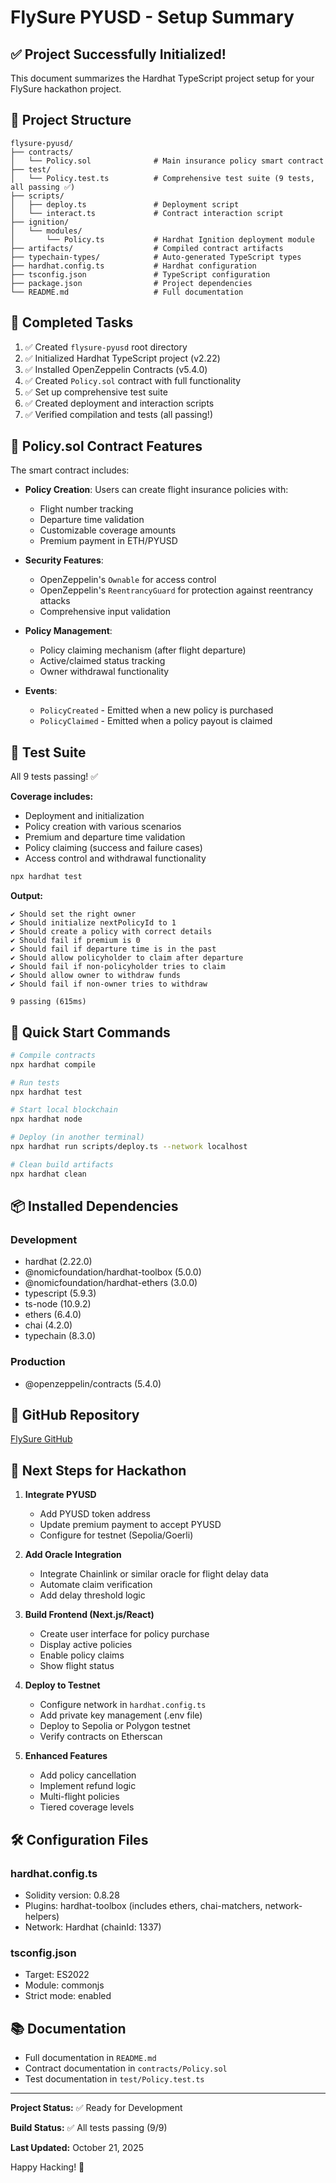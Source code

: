 # FlySure PYUSD - Setup Summary

## ✅ Project Successfully Initialized!

This document summarizes the Hardhat TypeScript project setup for your FlySure hackathon project.

## 📁 Project Structure

```
flysure-pyusd/
├── contracts/
│   └── Policy.sol              # Main insurance policy smart contract
├── test/
│   └── Policy.test.ts          # Comprehensive test suite (9 tests, all passing ✅)
├── scripts/
│   ├── deploy.ts               # Deployment script
│   └── interact.ts             # Contract interaction script
├── ignition/
│   └── modules/
│       └── Policy.ts           # Hardhat Ignition deployment module
├── artifacts/                  # Compiled contract artifacts
├── typechain-types/            # Auto-generated TypeScript types
├── hardhat.config.ts           # Hardhat configuration
├── tsconfig.json               # TypeScript configuration
├── package.json                # Project dependencies
└── README.md                   # Full documentation
```

## 🎯 Completed Tasks

1. ✅ Created `flysure-pyusd` root directory
2. ✅ Initialized Hardhat TypeScript project (v2.22)
3. ✅ Installed OpenZeppelin Contracts (v5.4.0)
4. ✅ Created `Policy.sol` contract with full functionality
5. ✅ Set up comprehensive test suite
6. ✅ Created deployment and interaction scripts
7. ✅ Verified compilation and tests (all passing!)

## 🔐 Policy.sol Contract Features

The smart contract includes:

- **Policy Creation**: Users can create flight insurance policies with:
  - Flight number tracking
  - Departure time validation
  - Customizable coverage amounts
  - Premium payment in ETH/PYUSD

- **Security Features**:
  - OpenZeppelin's `Ownable` for access control
  - OpenZeppelin's `ReentrancyGuard` for protection against reentrancy attacks
  - Comprehensive input validation

- **Policy Management**:
  - Policy claiming mechanism (after flight departure)
  - Active/claimed status tracking
  - Owner withdrawal functionality

- **Events**:
  - `PolicyCreated` - Emitted when a new policy is purchased
  - `PolicyClaimed` - Emitted when a policy payout is claimed

## 🧪 Test Suite

All 9 tests passing! ✅

**Coverage includes:**
- Deployment and initialization
- Policy creation with various scenarios
- Premium and departure time validation
- Policy claiming (success and failure cases)
- Access control and withdrawal functionality

```bash
npx hardhat test
```

**Output:**
```
✔ Should set the right owner
✔ Should initialize nextPolicyId to 1
✔ Should create a policy with correct details
✔ Should fail if premium is 0
✔ Should fail if departure time is in the past
✔ Should allow policyholder to claim after departure
✔ Should fail if non-policyholder tries to claim
✔ Should allow owner to withdraw funds
✔ Should fail if non-owner tries to withdraw

9 passing (615ms)
```

## 🚀 Quick Start Commands

```bash
# Compile contracts
npx hardhat compile

# Run tests
npx hardhat test

# Start local blockchain
npx hardhat node

# Deploy (in another terminal)
npx hardhat run scripts/deploy.ts --network localhost

# Clean build artifacts
npx hardhat clean
```

## 📦 Installed Dependencies

### Development
- hardhat (2.22.0)
- @nomicfoundation/hardhat-toolbox (5.0.0)
- @nomicfoundation/hardhat-ethers (3.0.0)
- typescript (5.9.3)
- ts-node (10.9.2)
- ethers (6.4.0)
- chai (4.2.0)
- typechain (8.3.0)

### Production
- @openzeppelin/contracts (5.4.0)

## 🔗 GitHub Repository

[FlySure GitHub](https://github.com/y4hyya/FlySure)

## 📝 Next Steps for Hackathon

1. **Integrate PYUSD**
   - Add PYUSD token address
   - Update premium payment to accept PYUSD
   - Configure for testnet (Sepolia/Goerli)

2. **Add Oracle Integration**
   - Integrate Chainlink or similar oracle for flight delay data
   - Automate claim verification
   - Add delay threshold logic

3. **Build Frontend (Next.js/React)**
   - Create user interface for policy purchase
   - Display active policies
   - Enable policy claims
   - Show flight status

4. **Deploy to Testnet**
   - Configure network in `hardhat.config.ts`
   - Add private key management (.env file)
   - Deploy to Sepolia or Polygon testnet
   - Verify contracts on Etherscan

5. **Enhanced Features**
   - Add policy cancellation
   - Implement refund logic
   - Multi-flight policies
   - Tiered coverage levels

## 🛠️ Configuration Files

### hardhat.config.ts
- Solidity version: 0.8.28
- Plugins: hardhat-toolbox (includes ethers, chai-matchers, network-helpers)
- Network: Hardhat (chainId: 1337)

### tsconfig.json
- Target: ES2022
- Module: commonjs
- Strict mode: enabled

## 📚 Documentation

- Full documentation in `README.md`
- Contract documentation in `contracts/Policy.sol`
- Test documentation in `test/Policy.test.ts`

---

**Project Status:** ✅ Ready for Development

**Build Status:** ✅ All tests passing (9/9)

**Last Updated:** October 21, 2025

Happy Hacking! 🚀

